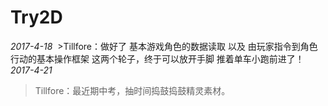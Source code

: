 # Try2D

*2017-4-18*
  >Tillfore：做好了 基本游戏角色的数据读取 以及 由玩家指令到角色行动的基本操作框架 这两个轮子，终于可以放开手脚 推着单车小跑前进了！
*2017-4-21*
  >Tillfore：最近期中考，抽时间捣鼓捣鼓精灵素材。

